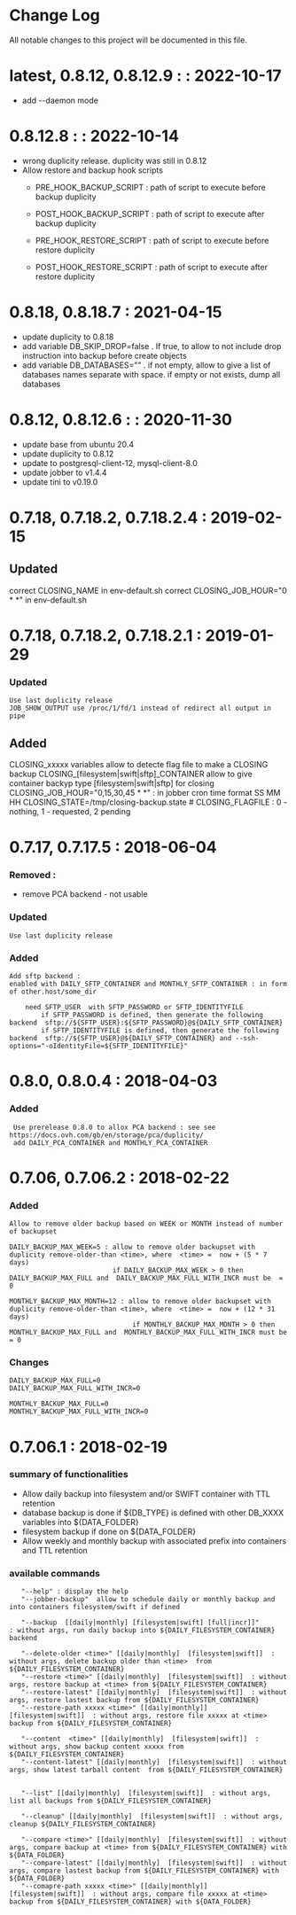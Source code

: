 # Change Log
All notable changes to this project will be documented in this file.




#  latest, 0.8.12, 0.8.12.9 : : 2022-10-17
* add --daemon mode

#  0.8.12.8 : : 2022-10-14
* wrong duplicity release. duplicity was still in 0.8.12
* Allow restore and backup hook scripts
  * PRE_HOOK_BACKUP_SCRIPT      :  path of script to execute before  backup duplicity
  * POST_HOOK_BACKUP_SCRIPT      : path of script to execute after  backup duplicity

  * PRE_HOOK_RESTORE_SCRIPT      : path of script to execute before  restore duplicity
  * POST_HOOK_RESTORE_SCRIPT      : path of script to execute after  restore duplicity


#  0.8.18, 0.8.18.7 : 2021-04-15
* update duplicity to 0.8.18
* add variable DB_SKIP_DROP=false . If true, to allow to not include drop instruction into backup before create objects
* add variable DB_DATABASES="" . if not empty,  allow to give a list of databases names separate with space. if empty or not exists, dump all databases




#  0.8.12, 0.8.12.6 : : 2020-11-30
* update base from ubuntu 20.4
* update duplicity to 0.8.12
* update to   postgresql-client-12, mysql-client-8.0
* update jobber to v1.4.4
* update tini to v0.19.0


# 0.7.18,  0.7.18.2, 0.7.18.2.4 : 2019-02-15

## Updated
   correct CLOSING_NAME in env-default.sh
   correct CLOSING_JOB_HOUR="0 * *"   in env-default.sh

# 0.7.18,  0.7.18.2, 0.7.18.2.1 : 2019-01-29

### Updated
    Use last duplicity release
	JOB_SHOW_OUTPUT use /proc/1/fd/1 instead of redirect all output in pipe

## Added
  CLOSING_xxxxx variables allow to detecte flag file to make a CLOSING backup
	CLOSING_[filesystem|swift|sftp]_CONTAINER allow to give container backyp type [filesystem|swift|sftp] for closing
	CLOSING_JOB_HOUR="0,15,30,45 * *" : in jobber cron time format SS MM HH
	CLOSING_STATE=/tmp/closing-backup.state # CLOSING_FLAGFILE : 0 - nothing, 1 - requested, 2 pending




# 0.7.17, 0.7.17.5 : 2018-06-04

### Removed :
   - remove PCA backend - not usable

### Updated
    Use last duplicity release

### Added
    Add sftp backend :
    enabled with DAILY_SFTP_CONTAINER and MONTHLY_SFTP_CONTAINER : in form of other.host/some_dir

        need SFTP_USER  with SFTP_PASSWORD or SFTP_IDENTITYFILE
            if SFTP_PASSWORD is defined, then generate the following backend  sftp://${SFTP_USER}:${SFTP_PASSWORD}@${DAILY_SFTP_CONTAINER}
            if SFTP_IDENTITYFILE is defined, then generate the following backend  sftp://${SFTP_USER}@${DAILY_SFTP_CONTAINER} and --ssh-options="-oIdentityFile=${SFTP_IDENTITYFILE}"

# 0.8.0, 0.8.0.4 : 2018-04-03

### Added
     Use prerelease 0.8.0 to allox PCA backend : see see https://docs.ovh.com/gb/en/storage/pca/duplicity/
     add DAILY_PCA_CONTAINER and MONTHLY_PCA_CONTAINER


# 0.7.06, 0.7.06.2 : 2018-02-22

### Added
    Allow to remove older backup based on WEEK or MONTH instead of number of backupset

    DAILY_BACKUP_MAX_WEEK=5 : allow to remove older backupset with duplicity remove-older-than <time>, where  <time> =  now + (5 * 7 days)
                              if DAILY_BACKUP_MAX_WEEK > 0 then   DAILY_BACKUP_MAX_FULL and  DAILY_BACKUP_MAX_FULL_WITH_INCR must be  = 0

    MONTHLY_BACKUP_MAX_MONTH=12 : allow to remove older backupset with duplicity remove-older-than <time>, where  <time> =  now + (12 * 31 days)
                                   if MONTHLY_BACKUP_MAX_MONTH > 0 then   MONTHLY_BACKUP_MAX_FULL and  MONTHLY_BACKUP_MAX_FULL_WITH_INCR must be  = 0

### Changes
    DAILY_BACKUP_MAX_FULL=0
    DAILY_BACKUP_MAX_FULL_WITH_INCR=0

    MONTHLY_BACKUP_MAX_FULL=0
    MONTHLY_BACKUP_MAX_FULL_WITH_INCR=0



# 0.7.06.1 : 2018-02-19

### summary of functionalities
   - Allow daily backup into filesystem and/or SWIFT container with TTL retention
   - database backup is done if ${DB_TYPE} is defined with other DB_XXXX variables into ${DATA_FOLDER}
   - filesystem backup if done on ${DATA_FOLDER}
   - Allow weekly and monthly backup with associated prefix into containers and TTL retention

### available commands
       "--help" : display the help
       "--jobber-backup"  allow to schedule daily or monthly backup and into containers filesystem/swift if defined

       "--backup  [[daily|monthly] [filesystem|swift] [full|incr]]"          : without args, run daily backup into ${DAILY_FILESYSTEM_CONTAINER} backend

       "--delete-older <time>" [[daily|monthly]  [filesystem|swift]]  : without args, delete backup older than <time>  from ${DAILY_FILESYSTEM_CONTAINER}
       "--restore <time>" [[daily|monthly]  [filesystem|swift]]  : without args, restore backup at <time> from ${DAILY_FILESYSTEM_CONTAINER}
       "--restore-latest" [[daily|monthly]  [filesystem|swift]]  : without args, restore lastest backup from ${DAILY_FILESYSTEM_CONTAINER}
       "--restore-path xxxxx <time>" [[daily|monthly]]  [filesystem|swift]]  : without args, restore file xxxxx at <time> backup from ${DAILY_FILESYSTEM_CONTAINER}

       "--content  <time>" [[daily|monthly]  [filesystem|swift]]  : without args, show backup content xxxxx from ${DAILY_FILESYSTEM_CONTAINER}
       "--content-latest" [[daily|monthly]  [filesystem|swift]]  : without args, show latest tarball content  from ${DAILY_FILESYSTEM_CONTAINER}


       "--list" [[daily|monthly]  [filesystem|swift]]  : without args, list all backups from ${DAILY_FILESYSTEM_CONTAINER}

       "--cleanup" [[daily|monthly]  [filesystem|swift]]  : without args, cleanup ${DAILY_FILESYSTEM_CONTAINER}

       "--compare <time>" [[daily|monthly]  [filesystem|swift]]  : without args, compare backup at <time> from ${DAILY_FILESYSTEM_CONTAINER} with ${DATA_FOLDER}
       "--compare-latest" [[daily|monthly]  [filesystem|swift]]  : without args, compare lastest backup from ${DAILY_FILESYSTEM_CONTAINER} with ${DATA_FOLDER}
       "--comapre-path xxxxx <time>" [[daily|monthly]]  [filesystem|swift]]  : without args, compare file xxxxx at <time> backup from ${DAILY_FILESYSTEM_CONTAINER} with ${DATA_FOLDER}
